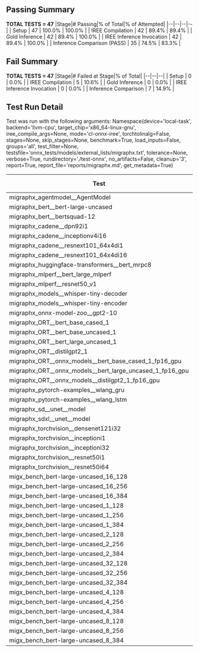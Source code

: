 ## Passing Summary

**TOTAL TESTS = 47**
|Stage|# Passing|% of Total|% of Attempted|
|--|--|--|--|
| Setup | 47 | 100.0% | 100.0% |
| IREE Compilation | 42 | 89.4% | 89.4% |
| Gold Inference | 42 | 89.4% | 100.0% |
| IREE Inference Invocation | 42 | 89.4% | 100.0% |
| Inference Comparison (PASS) | 35 | 74.5% | 83.3% |
## Fail Summary

**TOTAL TESTS = 47**
|Stage|# Failed at Stage|% of Total|
|--|--|--|
| Setup | 0 | 0.0% |
| IREE Compilation | 5 | 10.6% |
| Gold Inference | 0 | 0.0% |
| IREE Inference Invocation | 0 | 0.0% |
| Inference Comparison | 7 | 14.9% |
## Test Run Detail
Test was run with the following arguments:
Namespace(device='local-task', backend='llvm-cpu', target_chip='x86_64-linux-gnu', iree_compile_args=None, mode='cl-onnx-iree', torchtolinalg=False, stages=None, skip_stages=None, benchmark=True, load_inputs=False, groups='all', test_filter=None, testsfile='onnx_tests/models/external_lists/migraphx.txt', tolerance=None, verbose=True, rundirectory='./test-onnx', no_artifacts=False, cleanup='3', report=True, report_file='reports/migraphx.md', get_metadata=True)

| Test | Exit Status | Mean Benchmark Time (ms) | Notes |
|--|--|--|--|
| migraphx_agentmodel__AgentModel | compilation | None | |
| migraphx_bert__bert-large-uncased | PASS | 391.3822555914521 | |
| migraphx_bert__bertsquad-12 | PASS | 95.02332460963062 | |
| migraphx_cadene__dpn92i1 | PASS | 216.5309296300014 | |
| migraphx_cadene__inceptionv4i16 | PASS | 6484.90762586395 | |
| migraphx_cadene__resnext101_64x4di1 | PASS | 433.13204993804294 | |
| migraphx_cadene__resnext101_64x4di16 | compilation | None | |
| migraphx_huggingface-transformers__bert_mrpc8 | PASS | 410.4351196438074 | |
| migraphx_mlperf__bert_large_mlperf | Numerics | 735.5785897622505 | |
| migraphx_mlperf__resnet50_v1 | PASS | 95.93204231489273 | |
| migraphx_models__whisper-tiny-decoder | PASS | 32.73758794547933 | |
| migraphx_models__whisper-tiny-encoder | Numerics | 182.905330012242 | |
| migraphx_onnx-model-zoo__gpt2-10 | compilation | None | |
| migraphx_ORT__bert_base_cased_1 | PASS | 87.6334091382367 | |
| migraphx_ORT__bert_base_uncased_1 | PASS | 85.39938208247935 | |
| migraphx_ORT__bert_large_uncased_1 | PASS | 256.5969433635473 | |
| migraphx_ORT__distilgpt2_1 | PASS | 30.775479041039944 | |
| migraphx_ORT__onnx_models__bert_base_cased_1_fp16_gpu | Numerics | 86.35717537254095 | |
| migraphx_ORT__onnx_models__bert_large_uncased_1_fp16_gpu | Numerics | 253.91253363341093 | |
| migraphx_ORT__onnx_models__distilgpt2_1_fp16_gpu | Numerics | 47.52363985473358 | |
| migraphx_pytorch-examples__wlang_gru | PASS | 75.30950799229598 | |
| migraphx_pytorch-examples__wlang_lstm | PASS | 40.41458684585842 | |
| migraphx_sd__unet__model | compilation | None | |
| migraphx_sdxl__unet__model | compilation | None | |
| migraphx_torchvision__densenet121i32 | PASS | 1520.7474424193304 | |
| migraphx_torchvision__inceptioni1 | PASS | 207.98642291790907 | |
| migraphx_torchvision__inceptioni32 | PASS | 6147.701981166999 | |
| migraphx_torchvision__resnet50i1 | PASS | 83.98218887547652 | |
| migraphx_torchvision__resnet50i64 | PASS | 5294.309914732972 | |
| migx_bench_bert-large-uncased_16_128 | PASS | 2619.404800236225 | |
| migx_bench_bert-large-uncased_16_256 | PASS | 4790.35225448509 | |
| migx_bench_bert-large-uncased_16_384 | Numerics | 5909.404395148158 | |
| migx_bench_bert-large-uncased_1_128 | PASS | 167.42842240879932 | |
| migx_bench_bert-large-uncased_1_256 | PASS | 277.85106955303087 | |
| migx_bench_bert-large-uncased_1_384 | PASS | 417.62750782072544 | |
| migx_bench_bert-large-uncased_2_128 | PASS | 397.0189004515608 | |
| migx_bench_bert-large-uncased_2_256 | PASS | 606.1018103112776 | |
| migx_bench_bert-large-uncased_2_384 | PASS | 955.4131049662828 | |
| migx_bench_bert-large-uncased_32_128 | PASS | 5674.563262611628 | |
| migx_bench_bert-large-uncased_32_256 | PASS | 8091.183096791307 | |
| migx_bench_bert-large-uncased_32_384 | Numerics | 11395.18322236836 | |
| migx_bench_bert-large-uncased_4_128 | PASS | 726.0484186311563 | |
| migx_bench_bert-large-uncased_4_256 | PASS | 1137.2611088057358 | |
| migx_bench_bert-large-uncased_4_384 | PASS | 1570.3202082465093 | |
| migx_bench_bert-large-uncased_8_128 | PASS | 1343.2825567821662 | |
| migx_bench_bert-large-uncased_8_256 | PASS | 2100.105944400032 | |
| migx_bench_bert-large-uncased_8_384 | PASS | 3025.6442924340568 | |
